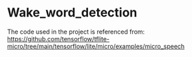 # Wake_word_detection
The code used in the project is referenced from:
https://github.com/tensorflow/tflite-micro/tree/main/tensorflow/lite/micro/examples/micro_speech

